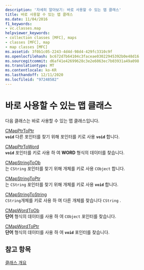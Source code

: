 ```yaml
---
description: '자세히 알아보기: 바로 사용할 수 있는 맵 클래스'
title: 바로 사용할 수 있는 맵 클래스
ms.date: 11/04/2016
f1_keywords:
- vc.classes.map
helpviewer_keywords:
- collection classes [MFC], maps
- classes [MFC], map
- map classes [MFC]
ms.assetid: 3f0b1c05-2243-4d4d-98d4-429fc3310c9f
ms.openlocfilehash: bc672d7b64104c3faceae03022945392b0e48d16
ms.sourcegitcommit: d6af41e42699628c3e2e6063ec7b03931a49a098
ms.translationtype: MT
ms.contentlocale: ko-KR
ms.lasthandoff: 12/11/2020
ms.locfileid: "97248582"
---
```

# <a name="ready-to-use-map-classes"></a>바로 사용할 수 있는 맵 클래스

다음 클래스는 바로 사용할 수 있는 맵 클래스입니다.

[CMapPtrToPtr](../mfc/reference/cmapptrtoptr-class.md)<br/>
**`void`** 다른 포인터를 찾기 위해 포인터를 키로 사용 **`void`** 합니다.

[CMapPtrToWord](../mfc/reference/cmapptrtoword-class.md)<br/>
**`void`** 포인터를 키로 사용 하 여 **WORD** 형식의 데이터를 찾습니다.

[CMapStringToOb](../mfc/reference/cmapstringtoob-class.md)<br/>
는 `CString` 포인터를 찾기 위해 개체를 키로 사용 `CObject` 합니다.

[CMapStringToPtr](../mfc/reference/cmapstringtoptr-class.md)<br/>
는 `CString` 포인터를 찾기 위해 개체를 키로 사용 **`void`** 합니다.

[CMapStringToString](../mfc/reference/cmapstringtostring-class.md)<br/>
`CString`개체를 키로 사용 하 여 다른 개체를 찾습니다 `CString` .

[CMapWordToOb](../mfc/reference/cmapwordtoob-class.md)<br/>
**단어** 형식의 데이터를 사용 하 여 `CObject` 포인터를 찾습니다.

[CMapWordToPtr](../mfc/reference/cmapwordtoptr-class.md)<br/>
**단어** 형식의 데이터를 사용 하 여 **`void`** 포인터를 찾습니다.

## <a name="see-also"></a>참고 항목

[클래스 개요](../mfc/class-library-overview.md)
